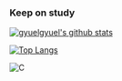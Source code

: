 ### Keep on study
<!--
![header](https://capsule-render.vercel.app/api?type=rounded&color=gradient&text=%20github%20&height=200&fontSize=50&fontColor=FF00FF&textBg=true)
-->

[![gyuelgyuel's github stats](https://github-readme-stats.vercel.app/api?username=gyuelgyuel)](https://github.com/gyuelgyuel)

[![Top Langs](https://github-readme-stats.vercel.app/api/top-langs/?username=gyuelgyuel&layout=compact)](https://github.com/gyuelgyuel/github-readme-stats)

![C](https://img.shields.io/badge/-C-123456?style=flat-square&logo=C&logoColor=black)

